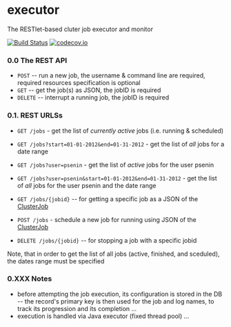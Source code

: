 # executor

The RESTlet-based cluter job executor and monitor

[![Build Status](https://travis-ci.org/piret-rna/executor.svg?branch=master)](https://travis-ci.org/piret-rna/executor) 
[![codecov.io](http://codecov.io/github/piret-rna/executor/coverage.svg?branch=master)](http://codecov.io/github/piret-rna/executor?branch=master)

### 0.0 The REST API

 * `POST` -- run a new job, the username & command line are required, required resources specification is optional
 * `GET` -- get the job(s) as JSON, the jobID is required
 * `DELETE` -- interrupt a running job, the jobID is required
 
### 0.1. REST URLSs
 
 * `GET /jobs` - get the list of *currently active* jobs (i.e. running & scheduled)
 * `GET /jobs?start=01-01-2012&end=01-31-2012` - get the list of *all* jobs for a date range
 
 * `GET /jobs?user=psenin` - get the list of *active* jobs for the user psenin
 * `GET /jobs?user=psenin&start=01-01-2012&end=01-31-2012` - get the list of *all* jobs for the user psenin and the date range
 
 * `GET /jobs/{jobid}` -- for getting a specific job as a JSON of the [ClusterJob](https://github.com/piret-rna/executor/blob/master/src/main/java/net/seninp/executor/resource/ClusterJob.java)
 * `POST /jobs` - schedule a new job for running using JSON of the [ClusterJob](https://github.com/piret-rna/executor/blob/master/src/main/java/net/seninp/executor/resource/ClusterJob.java)
 * `DELETE /jobs/{jobid}` -- for stopping a job with a specific jobid
 
Note, that in order to get the list of all jobs (active, finished, and sceduled), the dates range must be specified

### 0.XXX Notes
 * before attempting the job execution, its configuration is stored in the DB -- the record's primary key is then used for the job and log names, to track its progression and its completion ... 
 * execution is handled via Java executor (fixed thread pool) ... 
